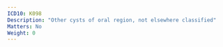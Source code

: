 ```yaml
---
ICD10: K098
Description: "Other cysts of oral region, not elsewhere classified"
Matters: No
Weight: 0
---
```


